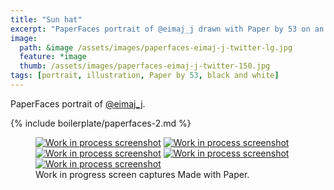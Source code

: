 ```yaml
---
title: "Sun hat"
excerpt: "PaperFaces portrait of @eimaj_j drawn with Paper by 53 on an iPad."
image: 
  path: &image /assets/images/paperfaces-eimaj-j-twitter-lg.jpg 
  feature: *image
  thumb: /assets/images/paperfaces-eimaj-j-twitter-150.jpg
tags: [portrait, illustration, Paper by 53, black and white]
---
```


PaperFaces portrait of [@eimaj_j](http://twitter.com/eimaj_j).

{% include boilerplate/paperfaces-2.md %}

<figure class="third">
	<a href="{{ site.url }}/assets/images/paperfaces-eimaj-j-process-1-lg.jpg"><img src="{{ site.url }}/assets/images/paperfaces-eimaj-j-process-1-600.jpg" alt="Work in process screenshot"></a>
	<a href="{{ site.url }}/assets/images/paperfaces-eimaj-j-process-2-lg.jpg"><img src="{{ site.url }}/assets/images/paperfaces-eimaj-j-process-2-600.jpg" alt="Work in process screenshot"></a>
	<a href="{{ site.url }}/assets/images/paperfaces-eimaj-j-process-3-lg.jpg"><img src="{{ site.url }}/assets/images/paperfaces-eimaj-j-process-3-600.jpg" alt="Work in process screenshot"></a>
	<a href="{{ site.url }}/assets/images/paperfaces-eimaj-j-process-4-lg.jpg"><img src="{{ site.url }}/assets/images/paperfaces-eimaj-j-process-4-600.jpg" alt="Work in process screenshot"></a>
	<a href="{{ site.url }}/assets/images/paperfaces-eimaj-j-process-5-lg.jpg"><img src="{{ site.url }}/assets/images/paperfaces-eimaj-j-process-5-600.jpg" alt="Work in process screenshot"></a>
	<figcaption>Work in progress screen captures Made with Paper.</figcaption>
</figure>